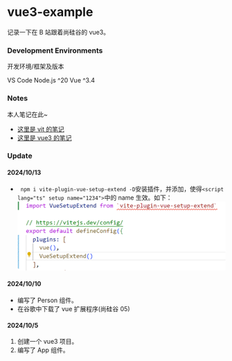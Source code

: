 # vue3-example

记录一下在 B 站跟着尚硅谷的 vue3。

### Development Environments

开发环境/框架及版本

VS Code
Node.js ^20
Vue ^3.4

### Notes

本人笔记在此~

- [这里是 vit 的笔记](vite-note.md)
- [这里是 vue3 的笔记](vue3-note.md)

### Update

#### 2024/10/13

- ` npm i vite-plugin-vue-setup-extend -D`安装插件，并添加，使得`<script lang="ts" setup name="1234">`中的 name 生效。如下：
  ![img1](img\image1.png)

#### 2024/10/10

- 编写了 Person 组件。
- 在谷歌中下载了 vue 扩展程序(尚硅谷 05)

#### 2024/10/5

1. 创建一个 vue3 项目。
2. 编写了 App 组件。

